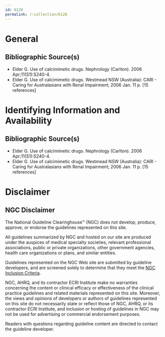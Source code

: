 ```yaml
---
id: 6120
permalink: /:collection/6120
---
```


# General

## Bibliographic Source(s)

- Elder G. Use of calcimimetic drugs. Nephrology (Carlton). 2006 Apr;11(S1):S240-4.
- Elder G. Use of calcimimetic drugs. Westmead NSW (Australia): CARI - Caring for Australasians with Renal Impairment; 2006 Jan. 11 p. [15 references]

# Identifying Information and Availability

## Bibliographic Source(s)

- Elder G. Use of calcimimetic drugs. Nephrology (Carlton). 2006 Apr;11(S1):S240-4.
- Elder G. Use of calcimimetic drugs. Westmead NSW (Australia): CARI - Caring for Australasians with Renal Impairment; 2006 Jan. 11 p. [15 references]

# Disclaimer

## NGC Disclaimer

The National Guideline Clearinghouse™ (NGC) does not develop, produce, approve, or endorse the guidelines represented on this site.

All guidelines summarized by NGC and hosted on our site are produced under the auspices of medical specialty societies, relevant professional associations, public or private organizations, other government agencies, health care organizations or plans, and similar entities.

Guidelines represented on the NGC Web site are submitted by guideline developers, and are screened solely to determine that they meet the [NGC Inclusion Criteria](/help-and-about/summaries/inclusion-criteria).

NGC, AHRQ, and its contractor ECRI Institute make no warranties concerning the content or clinical efficacy or effectiveness of the clinical practice guidelines and related materials represented on this site. Moreover, the views and opinions of developers or authors of guidelines represented on this site do not necessarily state or reflect those of NGC, AHRQ, or its contractor ECRI Institute, and inclusion or hosting of guidelines in NGC may not be used for advertising or commercial endorsement purposes.

Readers with questions regarding guideline content are directed to contact the guideline developer.

